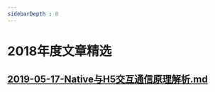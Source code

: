 ```yaml
---
sidebarDepth : 0
---
```


# 2018年度文章精选


## [2019-05-17-Native与H5交互通信原理解析.md](./05/2019-05-17-Native与H5交互通信原理解析.md)

